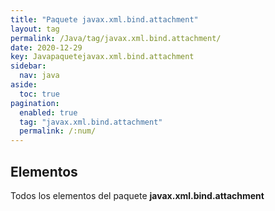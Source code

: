 ```yaml
---
title: "Paquete javax.xml.bind.attachment"
layout: tag
permalink: /Java/tag/javax.xml.bind.attachment/
date: 2020-12-29
key: Javapaquetejavax.xml.bind.attachment
sidebar: 
  nav: java
aside: 
  toc: true
pagination: 
  enabled: true
  tag: "javax.xml.bind.attachment"
  permalink: /:num/
---
```


<h2>Elementos</h2>
Todos los elementos del paquete <strong>javax.xml.bind.attachment</strong>
